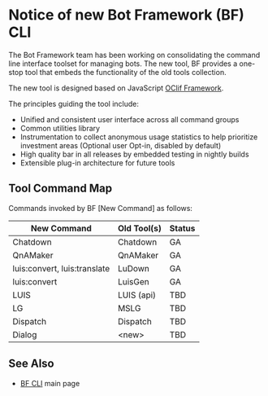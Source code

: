 # Notice of new Bot Framework (BF) CLI

The Bot Framework team has been working on consolidating the command line interface toolset for managing bots. The new tool, BF provides a one-stop tool that embeds the functionality of the old tools collection. 

The new tool is designed based on JavaScript [OClif Framework](https://github.com/oclif/oclif). 

The principles guiding the tool include:

* Unified and consistent user interface across all command groups
* Common utilities library
* Instrumentation to collect anonymous usage statistics to help prioritize investment areas (Optional user Opt-in, disabled by default)
* High quality bar in all releases by embedded testing in nightly builds
* Extensible plug-in architecture for future tools



## Tool Command Map

Commands invoked by BF [New Command] as follows:

| New Command                   | Old Tool(s) | Status  |
| ----------------------------- | ----------- | ------- |
| Chatdown                      | Chatdown    | GA      |
| QnAMaker                      | QnAMaker    | GA      |
| luis:convert, luis:translate  | LuDown      | GA      |
| luis:convert                  | LuisGen     | GA      |
| LUIS                          | LUIS (api)  | TBD     |
| LG                            | MSLG        | TBD     |
| Dispatch                      | Dispatch    | TBD     |
| Dialog                        | \<new\>     | TBD     |





## See Also

* [BF CLI](https://github.com/microsoft/botframework-cli) main page
